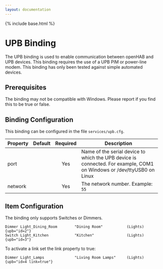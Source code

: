 ```yaml
---
layout: documentation
---
```


{% include base.html %}

# UPB Binding

The UPB binding is used to enable communication between openHAB and UPB devices. This binding requires the use of a UPB PIM or power-line modem. This binding has only been tested against simple automated devices.

## Prerequisites

The binding may not be compatible with Windows.  Please report if you find this to be true or false.

## Binding Configuration

This binding can be configured in the file `services/upb.cfg`.

| Property | Default | Required | Description |
|----------|---------|:--------:|-------------|
| port     |         |   Yes    | Name of the serial device to which the UPB device is connected.  For example, COM1 on Windows or /dev/ttyUSB0 on Linux |
| network  |          |  Yes    | The network number.  Example: `55` |

## Item Configuration

The binding only supports Switches or Dimmers.

```
Dimmer Light_Dining_Room        "Dining Room"           (Lights) {upb="id=2"}
Switch Light_Kitchen            "Kitchen"               (Lights) {upb="id=3"}
```

To activate a link set the link property to true:

```
Dimmer Light_Lamps              "Living Room Lamps"     (Lights) {upb="id=4 link=true"}
```
